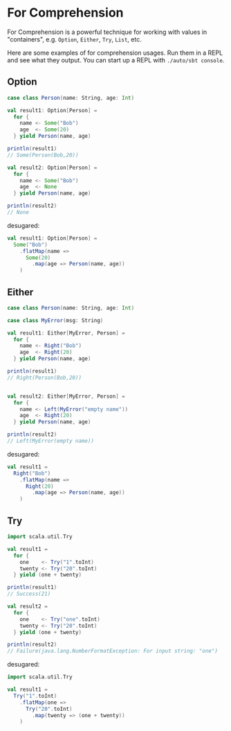 # For Comprehension

For Comprehension is a powerful technique for working with values in "containers", e.g. `Option`, `Either`, `Try`, `List`, etc.

Here are some examples of for comprehension usages. Run them in a REPL and see what they output. You can start up a REPL with `./auto/sbt console`.

## Option

```scala
case class Person(name: String, age: Int)

val result1: Option[Person] = 
  for {
    name <- Some("Bob")
    age  <- Some(20)
  } yield Person(name, age)

println(result1)
// Some(Person(Bob,20))

val result2: Option[Person] = 
  for {
    name <- Some("Bob")
    age  <- None
  } yield Person(name, age)

println(result2)
// None
```

desugared:
```scala
val result1: Option[Person] =
  Some("Bob")
    .flatMap(name =>
      Some(20)
        .map(age => Person(name, age))
    )
```
## Either

```scala
case class Person(name: String, age: Int)

case class MyError(msg: String)

val result1: Either[MyError, Person] = 
  for {
    name <- Right("Bob")
    age  <- Right(20)
  } yield Person(name, age)

println(result1)
// Right(Person(Bob,20))


val result2: Either[MyError, Person] = 
  for {
    name <- Left(MyError("empty name"))
    age  <- Right(20)
  } yield Person(name, age)

println(result2)
// Left(MyError(empty name))
```

desugared:
```scala
val result1 =
  Right("Bob")
    .flatMap(name =>
      Right(20)
        .map(age => Person(name, age))
    )
```
## Try

```scala
import scala.util.Try

val result1 = 
  for {
    one    <- Try("1".toInt)
    twenty <- Try("20".toInt)
  } yield (one + twenty)

println(result1)
// Success(21)

val result2 = 
  for {
    one    <- Try("one".toInt)
    twenty <- Try("20".toInt)
  } yield (one + twenty)

println(result2)
// Failure(java.lang.NumberFormatException: For input string: "one")
```

desugared:
```scala
import scala.util.Try

val result1 =
  Try("1".toInt)
    .flatMap(one =>
      Try("20".toInt)
        .map(twenty => (one + twenty))
    )
```